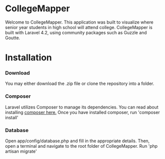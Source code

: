 # CollegeMapper

Welcome to CollegeMapper. This application was built to visualize where senior year students in high school will attend college. CollegeMapper is built with Laravel 4.2, using community packages such as Guzzle and Goutte.

# Installation
### Download
You may either download the .zip file or clone the repository into a folder.

### Composer
Laravel utilizes Composer to manage its dependencies. You can read about installing [composer here.](https://getcomposer.org/) Once you have installed composer, run 'composer install'

### Database
Open app/config/database.php and fill in the appropriate details. Then, open a terminal and navigate to the root folder of CollegeMapper. Run 'php artisan migrate'
